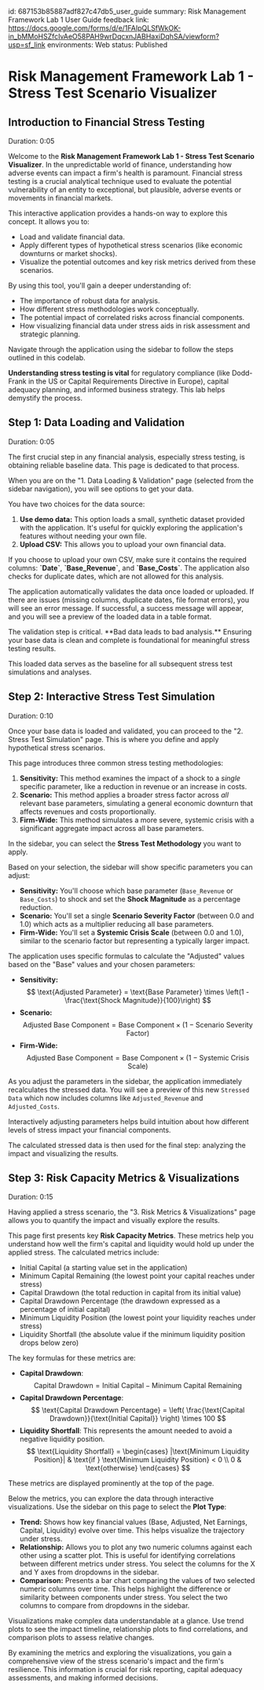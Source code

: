 id: 687153b85887adf827c47db5_user_guide
summary: Risk Management Framework Lab 1 User Guide
feedback link: https://docs.google.com/forms/d/e/1FAIpQLSfWkOK-in_bMMoHSZfcIvAeO58PAH9wrDqcxnJABHaxiDqhSA/viewform?usp=sf_link
environments: Web
status: Published
# Risk Management Framework Lab 1 - Stress Test Scenario Visualizer

## Introduction to Financial Stress Testing
Duration: 0:05

Welcome to the **Risk Management Framework Lab 1 - Stress Test Scenario Visualizer**. In the unpredictable world of finance, understanding how adverse events can impact a firm's health is paramount. Financial stress testing is a crucial analytical technique used to evaluate the potential vulnerability of an entity to exceptional, but plausible, adverse events or movements in financial markets.

This interactive application provides a hands-on way to explore this concept. It allows you to:
*   Load and validate financial data.
*   Apply different types of hypothetical stress scenarios (like economic downturns or market shocks).
*   Visualize the potential outcomes and key risk metrics derived from these scenarios.

By using this tool, you'll gain a deeper understanding of:
*   The importance of robust data for analysis.
*   How different stress methodologies work conceptually.
*   The potential impact of correlated risks across financial components.
*   How visualizing financial data under stress aids in risk assessment and strategic planning.

Navigate through the application using the sidebar to follow the steps outlined in this codelab.

<aside class="positive">
<b>Understanding stress testing is vital</b> for regulatory compliance (like Dodd-Frank in the US or Capital Requirements Directive in Europe), capital adequacy planning, and informed business strategy. This lab helps demystify the process.
</aside>

## Step 1: Data Loading and Validation
Duration: 0:05

The first crucial step in any financial analysis, especially stress testing, is obtaining reliable baseline data. This page is dedicated to that process.

When you are on the "1. Data Loading & Validation" page (selected from the sidebar navigation), you will see options to get your data.

You have two choices for the data source:
1.  **Use demo data:** This option loads a small, synthetic dataset provided with the application. It's useful for quickly exploring the application's features without needing your own file.
2.  **Upload CSV:** This allows you to upload your own financial data.

<aside class="negative">
If you choose to upload your own CSV, make sure it contains the required columns: <b>`Date`</b>, <b>`Base_Revenue`</b>, and <b>`Base_Costs`</b>. The application also checks for duplicate dates, which are not allowed for this analysis.
</aside>

The application automatically validates the data once loaded or uploaded. If there are issues (missing columns, duplicate dates, file format errors), you will see an error message. If successful, a success message will appear, and you will see a preview of the loaded data in a table format.

<aside class="positive">
The validation step is critical. **Bad data leads to bad analysis.** Ensuring your base data is clean and complete is foundational for meaningful stress testing results.
</aside>

This loaded data serves as the baseline for all subsequent stress test simulations and analyses.

## Step 2: Interactive Stress Test Simulation
Duration: 0:10

Once your base data is loaded and validated, you can proceed to the "2. Stress Test Simulation" page. This is where you define and apply hypothetical stress scenarios.

This page introduces three common stress testing methodologies:
1.  **Sensitivity:** This method examines the impact of a shock to a *single* specific parameter, like a reduction in revenue or an increase in costs.
2.  **Scenario:** This method applies a broader stress factor across *all* relevant base parameters, simulating a general economic downturn that affects revenues and costs proportionally.
3.  **Firm-Wide:** This method simulates a more severe, systemic crisis with a significant aggregate impact across all base parameters.

In the sidebar, you can select the **Stress Test Methodology** you want to apply.

Based on your selection, the sidebar will show specific parameters you can adjust:
*   **Sensitivity:** You'll choose which base parameter (`Base_Revenue` or `Base_Costs`) to shock and set the **Shock Magnitude** as a percentage reduction.
*   **Scenario:** You'll set a single **Scenario Severity Factor** (between 0.0 and 1.0) which acts as a multiplier reducing all base parameters.
*   **Firm-Wide:** You'll set a **Systemic Crisis Scale** (between 0.0 and 1.0), similar to the scenario factor but representing a typically larger impact.

The application uses specific formulas to calculate the "Adjusted" values based on the "Base" values and your chosen parameters:

*   **Sensitivity:**
    $$ \text{Adjusted Parameter} = \text{Base Parameter} \times \left(1 - \frac{\text{Shock Magnitude}}{100}\right) $$
*   **Scenario:**
    $$ \text{Adjusted Base Component} = \text{Base Component} \times (1 - \text{Scenario Severity Factor}) $$
*   **Firm-Wide:**
    $$ \text{Adjusted Base Component} = \text{Base Component} \times (1 - \text{Systemic Crisis Scale}) $$

As you adjust the parameters in the sidebar, the application immediately recalculates the stressed data. You will see a preview of this new `Stressed Data` which now includes columns like `Adjusted_Revenue` and `Adjusted_Costs`.

<aside class="positive">
Interactively adjusting parameters helps build intuition about how different levels of stress impact your financial components.
</aside>

The calculated stressed data is then used for the final step: analyzing the impact and visualizing the results.

## Step 3: Risk Capacity Metrics & Visualizations
Duration: 0:15

Having applied a stress scenario, the "3. Risk Metrics & Visualizations" page allows you to quantify the impact and visually explore the results.

This page first presents key **Risk Capacity Metrics**. These metrics help you understand how well the firm's capital and liquidity would hold up under the applied stress. The calculated metrics include:
*   Initial Capital (a starting value set in the application)
*   Minimum Capital Remaining (the lowest point your capital reaches under stress)
*   Capital Drawdown (the total reduction in capital from its initial value)
*   Capital Drawdown Percentage (the drawdown expressed as a percentage of initial capital)
*   Minimum Liquidity Position (the lowest point your liquidity reaches under stress)
*   Liquidity Shortfall (the absolute value if the minimum liquidity position drops below zero)

The key formulas for these metrics are:
*   **Capital Drawdown**:
    $$ \text{Capital Drawdown} = \text{Initial Capital} - \text{Minimum Capital Remaining} $$
*   **Capital Drawdown Percentage**:
    $$ \text{Capital Drawdown Percentage} = \left( \frac{\text{Capital Drawdown}}{\text{Initial Capital}} \right) \times 100 $$
*   **Liquidity Shortfall**: This represents the amount needed to avoid a negative liquidity position.
    $$ \text{Liquidity Shortfall} = \begin{cases} |\text{Minimum Liquidity Position}| & \text{if } \text{Minimum Liquidity Position} < 0 \\ 0 & \text{otherwise} \end{cases} $$

These metrics are displayed prominently at the top of the page.

Below the metrics, you can explore the data through interactive visualizations. Use the sidebar on this page to select the **Plot Type**:
*   **Trend:** Shows how key financial values (Base, Adjusted, Net Earnings, Capital, Liquidity) evolve over time. This helps visualize the trajectory under stress.
*   **Relationship:** Allows you to plot any two numeric columns against each other using a scatter plot. This is useful for identifying correlations between different metrics under stress. You select the columns for the X and Y axes from dropdowns in the sidebar.
*   **Comparison:** Presents a bar chart comparing the values of two selected numeric columns over time. This helps highlight the difference or similarity between components under stress. You select the two columns to compare from dropdowns in the sidebar.

<aside class="positive">
Visualizations make complex data understandable at a glance. Use trend plots to see the impact timeline, relationship plots to find correlations, and comparison plots to assess relative changes.
</aside>

By examining the metrics and exploring the visualizations, you gain a comprehensive view of the stress scenario's impact and the firm's resilience. This information is crucial for risk reporting, capital adequacy assessments, and making informed decisions.

